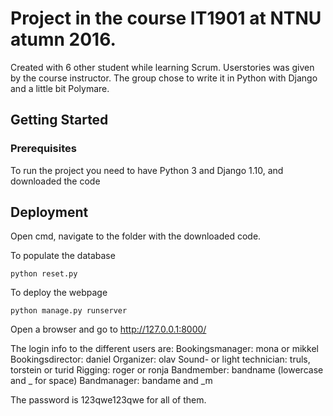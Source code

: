 # Project in the course IT1901 at NTNU atumn 2016. 

Created with 6 other student while learning Scrum. Userstories was given by the course instructor. 
The group chose to write it in Python with Django and a little bit Polymare.

## Getting Started

### Prerequisites

To run the project you need to have Python 3 and Django 1.10, and downloaded the code

## Deployment

Open cmd, navigate to the folder with the downloaded code. 

To populate the database

```
python reset.py
```

To deploy the webpage

```
python manage.py runserver
```

Open a browser and go to http://127.0.0.1:8000/

The login info to the different users are:
Bookingsmanager: mona or mikkel
Bookingsdirector: daniel
Organizer: olav
Sound- or light technician: truls, torstein or turid
Rigging: roger or ronja
Bandmember: bandname (lowercase and _ for space)
Bandmanager: bandame and _m 

The password is 123qwe123qwe for all of them.


